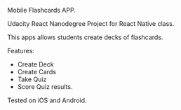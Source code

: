 Mobile Flashcards APP.

Udacity React Nanodegree Project for React Native class.

This apps allows students create decks of flashcards. 

Features:

- Create Deck
- Create Cards
- Take Quiz
- Score Quiz results.

Tested on iOS and Android.